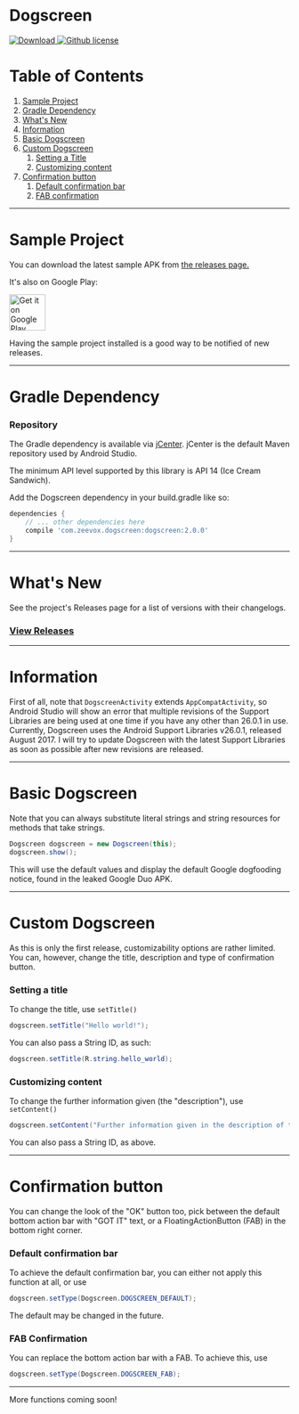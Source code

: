 # Dogscreen
[![Download](https://img.shields.io/badge/Download-v2.0.0-brightgreen.svg) ](https://bintray.com/zeevox/Dogscreen/dogscreen-library/_latestVersion)
[![Github license](https://img.shields.io/badge/license-MIT%20License-blue.svg)](https://github.com/ZeevoX/Dogscreen/blob/master/LICENSE)

# Table of Contents

1. [Sample Project](#sample-project)
2. [Gradle Dependency](#gradle-dependency)
3. [What's New](#whats-new)
4. [Information](#information)
5. [Basic Dogscreen](#basic-dogscreen)
6. [Custom Dogscreen](#custom-dogscreen)
	1. [Setting a Title](#setting-a-title)
	2. [Customizing content](#customizing-content)
7. [Confirmation button](#confirmation-button)
	1. [Default confirmation bar](#default-confirmation-bar)
	2. [FAB confirmation](#fab-confirmation)


------

# Sample Project

You can download the latest sample APK from [the releases page.](https://github.com/ZeevoX/Dogscreen/releases/latest)

It's also on Google Play:

<a href="https://play.google.com/store/apps/details?id=com.zeevox.dogscreen.demo" target="_blank">
  <img alt="Get it on Google Play"
       src="https://play.google.com/intl/en_us/badges/images/generic/en-play-badge.png" height="65"/>
</a>

Having the sample project installed is a good way to be notified of new releases.

---

# Gradle Dependency

### Repository

The Gradle dependency is available via [jCenter](https://bintray.com/zeevox/Dogscreen/dogscreen-library).
jCenter is the default Maven repository used by Android Studio.

The minimum API level supported by this library is API 14 (Ice Cream Sandwich).

Add the Dogscreen dependency in your build.gradle like so:

```gradle
dependencies {
	// ... other dependencies here
    compile 'com.zeevox.dogscreen:dogscreen:2.0.0'
}
```

---

# What's New

See the project's Releases page for a list of versions with their changelogs.

### [View Releases](https://github.com/ZeevoX/Dogscreen/releases)

---

# Information

First of all, note that `DogscreenActivity` extends `AppCompatActivity`, so Android Studio will show an error that multiple revisions of the Support Libraries are being used at one time if you have any other than 26.0.1 in use.
Currently, Dogscreen uses the Android Support Libraries v26.0.1, released August 2017. I will try to update Dogscreen with the latest Support Libraries as soon as possible after new revisions are released.

---

# Basic Dogscreen

Note that you can always substitute literal strings and string resources for methods that take strings.

```java
Dogscreen dogscreen = new Dogscreen(this);
dogscreen.show();
```

This will use the default values and display the default Google dogfooding notice, found in the leaked Google Duo APK.

---

# Custom Dogscreen

As this is only the first release, customizability options are rather limited. You can, however, change the title, description and type of confirmation button.

### Setting a title

To change the title, use `setTitle()`

```java
dogscreen.setTitle("Hello world!");
```

You can also pass a String ID, as such:

```java
dogscreen.setTitle(R.string.hello_world);
```

### Customizing content

To change the further information given (the "description"), use `setContent()`

```java
dogscreen.setContent("Further information given in the description of the Dogscreen")
```

You can also pass a String ID, as above.

---


# Confirmation button

You can change the look of the "OK" button too, pick between the default bottom action bar with "GOT IT" text, or a FloatingActionButton (FAB) in the bottom right corner.

### Default confirmation bar

To achieve the default confirmation bar, you can either not apply this function at all, or use

```java
dogscreen.setType(Dogscreen.DOGSCREEN_DEFAULT);
```

The default may be changed in the future.

### FAB Confirmation

You can replace the bottom action bar with a FAB.
To achieve this, use

```java
dogscreen.setType(Dogscreen.DOGSCREEN_FAB);
```

---

More functions coming soon!


